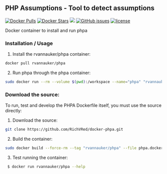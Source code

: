 ## PHP Assumptions - Tool to detect assumptions
[![Docker Pulls](https://img.shields.io/docker/pulls/rvannauker/phpa.svg)](https://hub.docker.com/r/rvannauker/phpa/) [![Docker Stars](https://img.shields.io/docker/stars/rvannauker/phpa.svg)](https://hub.docker.com/r/rvannauker/phpa/) [![](https://images.microbadger.com/badges/image/rvannauker/phpa:latest.svg)](https://microbadger.com/images/rvannauker/phpa:latest) [![GitHub issues](https://img.shields.io/github/issues/RichVRed/docker-phpa.svg)](https://github.com/RichVRed/docker-phpa) [![license](https://img.shields.io/github/license/RichVRed/docker-phpa.svg)](https://tldrlegal.com/license/mit-license)

Docker container to install and run phpa

### Installation / Usage
1. Install the rvannauker/phpa container:
```bash
docker pull rvannauker/phpa
```
2. Run phpa through the phpa container:
```bash
sudo docker run --rm --volume $(pwd):/workspace --name="phpa" "rvannauker/phpa" {destination}
```

### Download the source:
To run, test and develop the PHPA Dockerfile itself, you must use the source directly:
1. Download the source:
```bash
git clone https://github.com/RichVRed/docker-phpa.git
```
2. Build the container:
```bash
sudo docker build --force-rm --tag "rvannauker/phpa" --file phpa.dockerfile .
```
3. Test running the container:
```bash
 $ docker run rvannauker/phpa --help
```